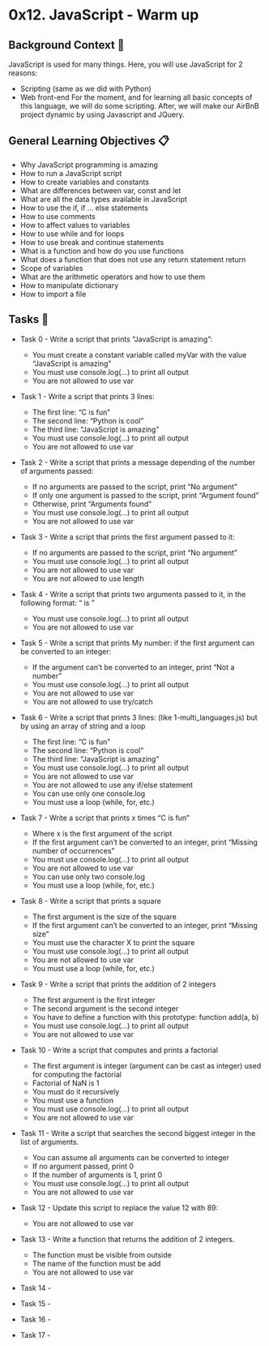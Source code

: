# 0x12. JavaScript - Warm up

## Background Context :book:
JavaScript is used for many things. Here, you will use JavaScript for 2 reasons:

* Scripting (same as we did with Python)
* Web front-end
For the moment, and for learning all basic concepts of this language, we will do some scripting. After, we will make our AirBnB project dynamic by using Javascript and JQuery.


## General Learning Objectives :clipboard:

* Why JavaScript programming is amazing
* How to run a JavaScript script
* How to create variables and constants
* What are differences between var, const and let
* What are all the data types available in JavaScript
* How to use the if, if ... else statements
* How to use comments
* How to affect values to variables
* How to use while and for loops
* How to use break and continue statements
* What is a function and how do you use functions
* What does a function that does not use any return statement return
* Scope of variables
* What are the arithmetic operators and how to use them
* How to manipulate dictionary
* How to import a file

## Tasks :scroll:

* Task 0 - Write a script that prints “JavaScript is amazing”:
    - You must create a constant variable called myVar with the value “JavaScript is amazing”
    - You must use console.log(...) to print all output
    - You are not allowed to use var

* Task 1 - Write a script that prints 3 lines:
    - The first line: “C is fun”
    - The second line: “Python is cool”
    - The third line: “JavaScript is amazing”
    - You must use console.log(...) to print all output
    - You are not allowed to use var

* Task 2 - Write a script that prints a message depending of the number of arguments passed:
    - If no arguments are passed to the script, print “No argument”
    - If only one argument is passed to the script, print “Argument found”
    - Otherwise, print “Arguments found”
    - You must use console.log(...) to print all output
    - You are not allowed to use var

* Task 3 - Write a script that prints the first argument passed to it:
    - If no arguments are passed to the script, print “No argument”
    - You must use console.log(...) to print all output
    - You are not allowed to use var
    - You are not allowed to use length

* Task 4 - Write a script that prints two arguments passed to it, in the following format: “ is ”
    - You must use console.log(...) to print all output
    - You are not allowed to use var

* Task 5 - Write a script that prints My number: <first argument converted in integer> if the first argument can be converted to an integer:
    - If the argument can’t be converted to an integer, print “Not a number”
    - You must use console.log(...) to print all output
    - You are not allowed to use var
    - You are not allowed to use try/catch

* Task 6 - Write a script that prints 3 lines: (like 1-multi_languages.js) but by using an array of string and a loop
    - The first line: “C is fun”
    - The second line: “Python is cool”
    - The third line: “JavaScript is amazing”
    - You must use console.log(...) to print all output
    - You are not allowed to use var
    - You are not allowed to use any if/else statement
    - You can use only one console.log
    - You must use a loop (while, for, etc.)

* Task 7 - Write a script that prints x times “C is fun”
    - Where x is the first argument of the script
    - If the first argument can’t be converted to an integer, print “Missing number of occurrences”
    - You must use console.log(...) to print all output
    - You are not allowed to use var
    - You can use only two console.log
    - You must use a loop (while, for, etc.)

* Task 8 - Write a script that prints a square
    - The first argument is the size of the square
    - If the first argument can’t be converted to an integer, print “Missing size”
    - You must use the character X to print the square
    - You must use console.log(...) to print all output
    - You are not allowed to use var
    - You must use a loop (while, for, etc.)

* Task 9 - Write a script that prints the addition of 2 integers
    - The first argument is the first integer
    - The second argument is the second integer
    - You have to define a function with this prototype: function add(a, b)
    - You must use console.log(...) to print all output
    - You are not allowed to use var

* Task 10 - Write a script that computes and prints a factorial
    - The first argument is integer (argument can be cast as integer) used for computing the factorial
    - Factorial of NaN is 1
    - You must do it recursively
    - You must use a function
    - You must use console.log(...) to print all output
    - You are not allowed to use var

* Task 11 - Write a script that searches the second biggest integer in the list of arguments.
    - You can assume all arguments can be converted to integer
    - If no argument passed, print 0
    - If the number of arguments is 1, print 0
    - You must use console.log(...) to print all output
    - You are not allowed to use var

* Task 12 - Update this script to replace the value 12 with 89:
    - You are not allowed to use var

* Task 13 - Write a function that returns the addition of 2 integers.
    - The function must be visible from outside
    - The name of the function must be add
    - You are not allowed to use var

* Task 14 - 

* Task 15 - 

* Task 16 - 

* Task 17 - 
